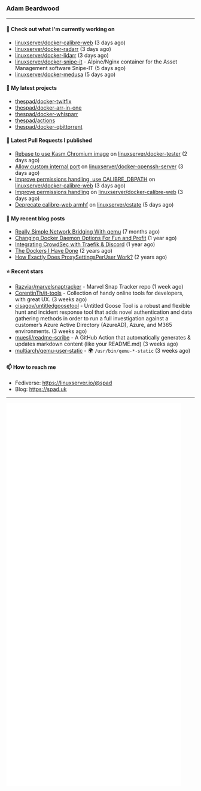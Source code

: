 ### Adam Beardwood
---
#### 👷 Check out what I'm currently working on

- [linuxserver/docker-calibre-web](https://github.com/linuxserver/docker-calibre-web) (3 days ago)
- [linuxserver/docker-radarr](https://github.com/linuxserver/docker-radarr) (3 days ago)
- [linuxserver/docker-lidarr](https://github.com/linuxserver/docker-lidarr) (3 days ago)
- [linuxserver/docker-snipe-it](https://github.com/linuxserver/docker-snipe-it) - Alpine/Nginx container for the Asset Management software Snipe-IT (5 days ago)
- [linuxserver/docker-medusa](https://github.com/linuxserver/docker-medusa) (5 days ago)

#### 🌱 My latest projects

- [thespad/docker-twitfix](https://github.com/thespad/docker-twitfix)
- [thespad/docker-arr-in-one](https://github.com/thespad/docker-arr-in-one)
- [thespad/docker-whisparr](https://github.com/thespad/docker-whisparr)
- [thespad/actions](https://github.com/thespad/actions)
- [thespad/docker-qbittorrent](https://github.com/thespad/docker-qbittorrent)

#### 🔨 Latest Pull Requests I published

- [Rebase to use Kasm Chromium image](https://github.com/linuxserver/docker-tester/pull/6) on [linuxserver/docker-tester](https://github.com/linuxserver/docker-tester) (2 days ago)
- [Allow custom internal port](https://github.com/linuxserver/docker-openssh-server/pull/73) on [linuxserver/docker-openssh-server](https://github.com/linuxserver/docker-openssh-server) (3 days ago)
- [Improve permissions handling, use CALIBRE_DBPATH](https://github.com/linuxserver/docker-calibre-web/pull/251) on [linuxserver/docker-calibre-web](https://github.com/linuxserver/docker-calibre-web) (3 days ago)
- [Improve permissions handling](https://github.com/linuxserver/docker-calibre-web/pull/250) on [linuxserver/docker-calibre-web](https://github.com/linuxserver/docker-calibre-web) (3 days ago)
- [Deprecate calibre-web armhf](https://github.com/linuxserver/cstate/pull/153) on [linuxserver/cstate](https://github.com/linuxserver/cstate) (5 days ago)

#### 📜 My recent blog posts

- [Really Simple Network Bridging With qemu](https://spad.uk/really-simple-network-bridging-with-qemu/) (7 months ago)
- [Changing Docker Daemon Options For Fun and Profit](https://spad.uk/changing-docker-daemon-options-for-fun-and-profit/) (1 year ago)
- [Integrating CrowdSec with Traefik &amp; Discord](https://spad.uk/integrating-crowdsec-with-traefik-discord/) (1 year ago)
- [The Dockers I Have Done](https://spad.uk/the-dockers-ive-done/) (2 years ago)
- [How Exactly Does ProxySettingsPerUser Work?](https://spad.uk/how-does-proxysettingsperuser-work/) (2 years ago)

#### ⭐ Recent stars

- [Razviar/marvelsnaptracker](https://github.com/Razviar/marvelsnaptracker) - Marvel Snap Tracker repo (1 week ago)
- [CorentinTh/it-tools](https://github.com/CorentinTh/it-tools) - Collection of handy online tools for developers, with great UX.  (3 weeks ago)
- [cisagov/untitledgoosetool](https://github.com/cisagov/untitledgoosetool) - Untitled Goose Tool is a robust and flexible hunt and incident response tool that adds novel authentication and data gathering methods in order to run a full investigation against a customer’s Azure Active Directory (AzureAD), Azure, and M365 environments. (3 weeks ago)
- [muesli/readme-scribe](https://github.com/muesli/readme-scribe) - A GitHub Action that automatically generates &amp; updates markdown content (like your README.md) (3 weeks ago)
- [multiarch/qemu-user-static](https://github.com/multiarch/qemu-user-static) - :earth_africa: `/usr/bin/qemu-*-static` (3 weeks ago)

#### 📫 How to reach me
- Fediverse: https://linuxserver.io/@spad
- Blog: https://spad.uk
---
<img src="https://raw.githubusercontent.com/thespad/thespad/main/github-metrics.svg">
